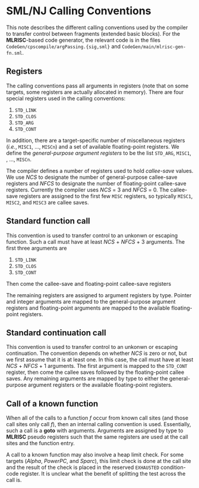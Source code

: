 # SML/NJ Calling Conventions

This note describes the different calling conventions used by the compiler
to transfer control between fragments (extended basic blocks).  For the
**MLRISC**-based code generator, the relevant code is in the files
`CodeGen/cpscompile/argPassing.{sig,sml}` and `CodeGen/main/mlrisc-gen-fn.sml`.

## Registers

The calling conventions pass all arguments in registers (note that on some
targets, some registers are actually allocated in memory).  There are four
special registers used in the calling conventions:

1. `STD_LINK`
2. `STD_CLOS`
3. `STD_ARG`
4. `STD_CONT`

In addition, there are a target-specific number of miscellaneous registers
(*i.e.*, `MISC1`, ..., `MISCn`) and a set of available floating-point
registers.  We define the *general-purpose argument registers* to be
the list `STD_ARG`, `MISC1`, , ..., `MISCn`.

The compiler defines a number of registers used to hold *callee-save*
values.  We use *NCS* to designate the number of general-purpose callee-save
registers and *NFCS* to designate the number of floating-point callee-save
registers.  Currently the compiler uses *NCS* = 3 and *NFCS* = 0.
The callee-save registers are assigned to the first few `MISC` registers,
so typically `MISC1`, `MISC2`, and `MISC3` are callee saves.

## Standard function call

This convention is used to transfer control to an unkonwn or escaping function.
Such a call must have at least *NCS* + *NFCS* + 3 arguments.
The first three arguments are

1. `STD_LINK`
2. `STD_CLOS`
3. `STD_CONT`

Then come the callee-save and floating-point callee-save registers

The remaining registers are assigned to argument registers by type.
Pointer and integer arguments are mapped to the general-purpose
argument registers and floating-point arguments are mapped to the
available floating-point registers.

## Standard continuation call

This convention is used to transfer control to an unkonwn or escaping
continuation.  The convention depends on whether $NCS$ is zero or not,
but we first assume that it is at least one.   In this case, the call
must have at least *NCS* + *NFCS* + 1 arguments.  The first argument
is mapped to the `STD_CONT` register, then come the callee saves
followed by the floating-point callee saves.  Any remaining arguments
are mapped by type to either the general-purpose argument registers
or the available floating-point registers.

## Call of a known function

When all of the calls to a function *f* occur from known call sites
(and those call sites only call *f*), then an internal calling
convention is used.  Essentially, such a call is a **goto** with
arguments.  Arguments are assigned by type to **MLRISC** pseudo
registers such that the same registers are used at the call sites
and the function entry.

A call to a known function may also involve a heap limit check.
For some targets (*Alpha*, *PowerPC*, and *Sparc*), this limit
check is done at the call site and the result of the check is
placed in the reserved `EXHAUSTED` condition-code register.
It is unclear what the benefit of splitting the test across the
call is.
